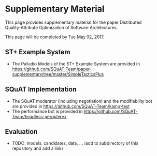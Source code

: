 
# Supplementary Material

This page provides supplementary material for the paper Distributed Quality-Attribute Optimization of Software Architectures. 

This page will be completed by Tue May 02, 2017.

## ST+ Example System 

- The Palladio Models of the ST+ Example System are provided in https://github.com/SQuAT-Team/paper-supplementary/tree/master/SimpleTacticsPlus

## SQuAT Implementation 

- The SQuAT moderator (including negotiation) and the modifiability bot are provided in https://github.com/SQuAT-Team/kamp-test
- The performance bot is provided in https://github.com/SQuAT-Team/headless-peropteryx

## Evaluation 

- TODO: models, candidates, data, ... (add to subdirectory of this repository and add a link)
